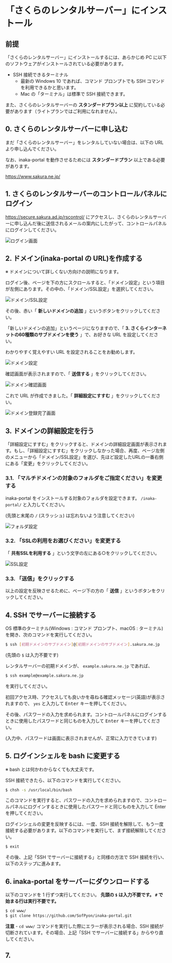 # 「さくらのレンタルサーバー」にインストール

## 前提
「さくらのレンタルサーバー」にインストールするには、あらかじめ PC に以下のソフトウェアがインストールされている必要があります。

- SSH 接続できるターミナル
    - 最新の Windows 10 であれば、コマンド プロンプトでも SSH コマンドを利用できるかと思います。
    - Mac の「ターミナル」は標準で SSH 接続できます。
    
また、さくらのレンタルサーバーの **スタンダードプラン以上** に契約している必要があります（ライトプランではご利用になれません）。

## 0. さくらのレンタルサーバーに申し込む
まだ「さくらのレンタルサーバー」をレンタルしていない場合は、以下の URL より申し込んでください。

なお、inaka-portal を動作させるためには **スタンダードプラン** 以上である必要があります。

https://www.sakura.ne.jp/

## 1. さくらのレンタルサーバーのコントロールパネルにログイン
https://secure.sakura.ad.jp/rscontrol/ にアクセスし、さくらのレンタルサーバーに申し込んだ後に送信されるメールの案内にしたがって、コントロールパネルにログインしてください。

![ログイン画面](img-rscontrol-login.png)

## 2. ドメイン(inaka-portal の URL)を作成する
※ ドメインについて詳しくない方向けの説明になります。

ログイン後、ページを下の方にスクロールすると、「ドメイン設定」という項目が左側にあります。その中の、「ドメイン/SSL設定」を選択してください。

![ドメイン/SSL設定](img-rscontrol-sidebar-domain.png)

その後、赤い「 **新しいドメインの追加** 」というボタンをクリックしてください。

「新しいドメインの追加」というページになりますので、「 **3. さくらインターネットの60種類のサブドメインを使う** 」で、お好きな URL を設定してください。

わかりやすく覚えやすい URL を設定されることをお勧めします。

![ドメイン設定](img-input-domain.png)

確認画面が表示されますので、「 **送信する** 」をクリックしてください。

![ドメイン確認画面](img-domain-confirm.png)

これで URL が作成できました。「 **詳細設定にすすむ** 」をクリックしてください。

![ドメイン登録完了画面](img-domain-done.png)

## 3. ドメインの詳細設定を行う

「詳細設定にすすむ」をクリックすると、ドメインの詳細設定画面が表示されます。もし、「詳細設定にすすむ」をクリックしなかった場合、再度、ページ左側のメニューから「ドメイン/SSL設定」を選び、先ほど設定したURLの一番右側にある「変更」をクリックしてください。

### 3.1. 「マルチドメインの対象のフォルダをご指定ください」を変更する

inaka-portal をインストールする対象のフォルダを設定できます。 `/inaka-portal/` と入力してください。

(先頭と末尾の `/` (スラッシュ) は忘れないよう注意してください)

![フォルダ設定](img-domain-folder.png)

### 3.2. 「SSLの利用をお選びください」を変更する

「 **共有SSLを利用する** 」という文字の左にある○をクリックしてください。

![SSL設定](img-domain-ssl.png)

### 3.3. 「送信」をクリックする

以上の設定を反映させるために、ページ下の方の「 **送信** 」というボタンをクリックしてください。

## 4. SSH でサーバーに接続する
OS 標準のターミナル(Windows : コマンド プロンプト、macOS : ターミナル)を開き、次のコマンドを実行してください。

```bash
$ ssh [初期ドメインのサブドメイン]@[初期ドメインのサブドメイン].sakura.ne.jp
```

(先頭の `$` は入力不要です)

レンタルサーバーの初期ドメインが、 `example.sakura.ne.jp` であれば、

```bash
$ ssh example@example.sakura.ne.jp
```

を実行してください。

初回アクセス時、アクセスしても良いかを尋ねる確認メッセージ(英語)が表示されますので、 `yes` と入力して <kbd>Enter</kbd> キーを押してください。

その後、パスワードの入力を求められます。コントロールパネルにログインするときに使用したパスワードと同じものを入力して <kbd>Enter</kbd> キーを押してください。

(入力中、パスワードは画面に表示されませんが、正常に入力できています)

## 5. ログインシェルを bash に変更する
※ bash とは何かわからなくても大丈夫です。

SSH 接続できたら、以下のコマンドを実行してください。

```bash
$ chsh -s /usr/local/bin/bash
```

このコマンドを実行すると、パスワードの入力を求められますので、コントロールパネルにログインするときに使用したパスワードと同じものを入力して Enter を押してください。

ログインシェルの変更を反映するには、一度、SSH 接続を解除して、もう一度接続する必要があります。以下のコマンドを実行して、まず接続解除してください。

```bash
$ exit
```

その後、上記「SSH でサーバーに接続する」と同様の方法で SSH 接続を行い、以下のステップに進みます。

## 6. inaka-portal をサーバーにダウンロードする

以下のコマンドを 1 行ずつ実行してください。 **先頭の `$` は入力不要です。 `#` で始まる行は実行不要です。**

```bash
$ cd www/
$ git clone https://github.com/SofPyon/inaka-portal.git
```

**注意** - `cd www/` コマンドを実行した際にエラーが表示される場合、SSH 接続が切断されています。その場合、上記「SSH でサーバーに接続する」からやり直してください。

## 7. 